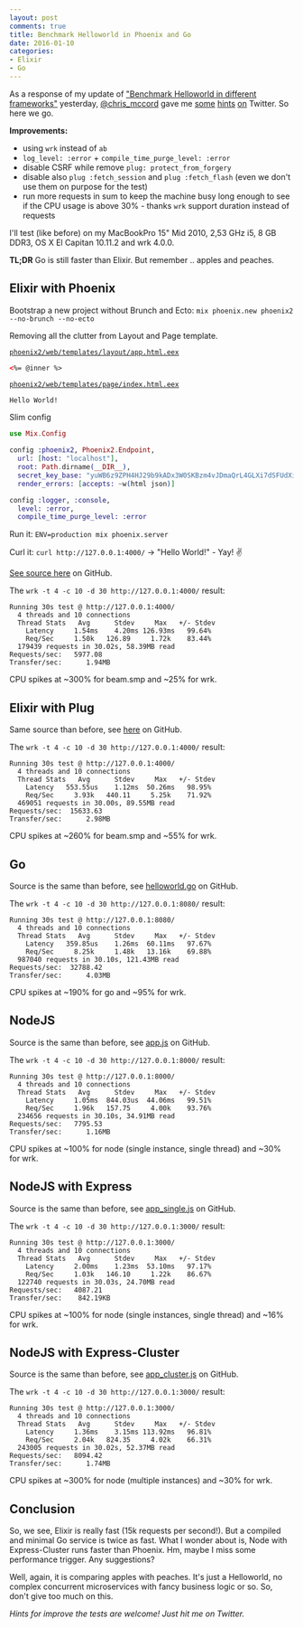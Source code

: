 ```yaml
---
layout: post
comments: true
title: Benchmark Helloworld in Phoenix and Go
date: 2016-01-10
categories:
- Elixir
- Go
---
```


As a response of my update of ["Benchmark Helloworld in different frameworks"](http://blog.rh-flow.de/2015/10/08/benchmark-helloworld-in-different-frameworks-myelixirstatus/) yesterday, [@chris_mccord](https://twitter.com/chris_mccord) gave me [some](https://twitter.com/chris_mccord/status/685940578496954368) [hints](https://twitter.com/chris_mccord/status/685940715919163393) [on](https://twitter.com/chris_mccord/status/685940856986189824) Twitter. So here we go.

**Improvements:**

- using `wrk` instead of `ab`
- `log_level: :error` + `compile_time_purge_level: :error`
- disable CSRF while remove `plug: protect_from_forgery`
- disable also `plug :fetch_session` and `plug :fetch_flash` (even we don't use them on purpose for the test)
- run more requests in sum to keep the machine busy long enough to see if the CPU usage is above 30% - thanks `wrk` support duration instead of requests

I'll test (like before) on my MacBookPro 15" Mid 2010, 2,53 GHz i5, 8 GB DDR3, OS X El Capitan 10.11.2 and wrk 4.0.0.

**TL;DR** Go is still faster than Elixir. But remember .. apples and peaches.

<!--more-->

## Elixir with Phoenix

Bootstrap a new project without Brunch and Ecto: `mix phoenix.new phoenix2 --no-brunch --no-ecto`

Removing all the clutter from Layout and Page template.

[`phoenix2/web/templates/layout/app.html.eex`](https://github.com/ronnyhartenstein/benchmarking-helloworld-http/blob/master/phoenix2/web/templates/layout/app.html.eex)

```html
<%= @inner %>
```

[`phoenix2/web/templates/page/index.html.eex`](https://github.com/ronnyhartenstein/benchmarking-helloworld-http/blob/master/phoenix2/web/templates/page/index.html.eex)

```html
Hello World!
```

Slim config

```elixir
use Mix.Config

config :phoenix2, Phoenix2.Endpoint,
  url: [host: "localhost"],
  root: Path.dirname(__DIR__),
  secret_key_base: "yuWB6z9ZPH4HJ29b9kADx3W0SKBzm4vJDmaQrL4GLXi7dSFUdXie+/TtLMfej5u4",
  render_errors: [accepts: ~w(html json)]

config :logger, :console,
  level: :error,
  compile_time_purge_level: :error
```

Run it: `ENV=production mix phoenix.server`

Curl it: `curl http://127.0.0.1:4000/` -> "Hello World!" - Yay! :v:

[See source here](https://github.com/ronnyhartenstein/benchmarking-helloworld-http/tree/master/phoenix2) on GitHub.


The `wrk -t 4 -c 10 -d 30 http://127.0.0.1:4000/` result:

```
Running 30s test @ http://127.0.0.1:4000/
  4 threads and 10 connections
  Thread Stats   Avg      Stdev     Max   +/- Stdev
    Latency     1.54ms    4.20ms 126.93ms   99.64%
    Req/Sec     1.50k   126.89     1.72k    83.44%
  179439 requests in 30.02s, 58.39MB read
Requests/sec:   5977.08
Transfer/sec:      1.94MB
```

CPU spikes at ~300% for beam.smp and ~25% for wrk.

## Elixir with Plug

Same source than before, see [here](https://github.com/ronnyhartenstein/benchmarking-helloworld-http/tree/master/elixir_plug) on GitHub.

The `wrk -t 4 -c 10 -d 30 http://127.0.0.1:4000/` result:

```
Running 30s test @ http://127.0.0.1:4000/
  4 threads and 10 connections
  Thread Stats   Avg      Stdev     Max   +/- Stdev
    Latency   553.55us    1.12ms  50.26ms   98.95%
    Req/Sec     3.93k   440.11     5.25k    71.92%
  469051 requests in 30.00s, 89.55MB read
Requests/sec:  15633.63
Transfer/sec:      2.98MB
```

CPU spikes at ~260% for beam.smp and ~55% for wrk.


## Go

Source is the same than before, see  [helloworld.go](https://github.com/ronnyhartenstein/benchmarking-helloworld-http/blob/master/go/helloworld.go) on GitHub.

The `wrk -t 4 -c 10 -d 30 http://127.0.0.1:8080/` result:

```
Running 30s test @ http://127.0.0.1:8080/
  4 threads and 10 connections
  Thread Stats   Avg      Stdev     Max   +/- Stdev
    Latency   359.85us    1.26ms  60.11ms   97.67%
    Req/Sec     8.25k     1.48k   13.16k    69.88%
  987040 requests in 30.10s, 121.43MB read
Requests/sec:  32788.42
Transfer/sec:      4.03MB
```

CPU spikes at ~190% for go and ~95% for wrk.


## NodeJS

Source is the same than before, see  [app.js](https://github.com/ronnyhartenstein/benchmarking-helloworld-http/blob/master/nodejs/app.js) on GitHub.

The `wrk -t 4 -c 10 -d 30 http://127.0.0.1:8000/` result:

```
Running 30s test @ http://127.0.0.1:8000/
  4 threads and 10 connections
  Thread Stats   Avg      Stdev     Max   +/- Stdev
    Latency     1.05ms  844.03us  44.06ms   99.51%
    Req/Sec     1.96k   157.75     4.00k    93.76%
  234656 requests in 30.10s, 34.91MB read
Requests/sec:   7795.53
Transfer/sec:      1.16MB
```

CPU spikes at ~100% for node (single instance, single thread) and ~30% for wrk.

## NodeJS with Express

Source is the same than before, see  [app_single.js](https://github.com/ronnyhartenstein/benchmarking-helloworld-http/blob/master/nodejs-express/app_single.js) on GitHub.

The `wrk -t 4 -c 10 -d 30 http://127.0.0.1:3000/` result:

```
Running 30s test @ http://127.0.0.1:3000/
  4 threads and 10 connections
  Thread Stats   Avg      Stdev     Max   +/- Stdev
    Latency     2.00ms    1.23ms  53.10ms   97.17%
    Req/Sec     1.03k   146.10     1.22k    86.67%
  122740 requests in 30.03s, 24.70MB read
Requests/sec:   4087.21
Transfer/sec:    842.19KB
```

CPU spikes at ~100% for node (single instances, single thread) and ~16% for wrk.

## NodeJS with Express-Cluster

Source is the same than before, see  [app_cluster.js](https://github.com/ronnyhartenstein/benchmarking-helloworld-http/blob/master/nodejs-express/app_cluster.js) on GitHub.

The `wrk -t 4 -c 10 -d 30 http://127.0.0.1:3000/` result:

```
Running 30s test @ http://127.0.0.1:3000/
  4 threads and 10 connections
  Thread Stats   Avg      Stdev     Max   +/- Stdev
    Latency     1.36ms    3.15ms 113.92ms   96.81%
    Req/Sec     2.04k   824.35     4.02k    66.31%
  243005 requests in 30.02s, 52.37MB read
Requests/sec:   8094.42
Transfer/sec:      1.74MB
```

CPU spikes at ~300% for node (multiple instances) and ~30% for wrk.


## Conclusion

So, we see, Elixir is really fast (15k requests per second!). But a compiled and minimal Go service is twice as fast. What I wonder about is, Node with Express-Cluster runs faster than Phoenix. Hm, maybe I miss some performance trigger. Any suggestions?

Well, again, it is comparing apples with peaches. It's just a Helloworld, no complex concurrent microservices with fancy business logic or so. So, don't give too much on this.

_Hints for improve the tests are welcome! Just hit me on Twitter._
